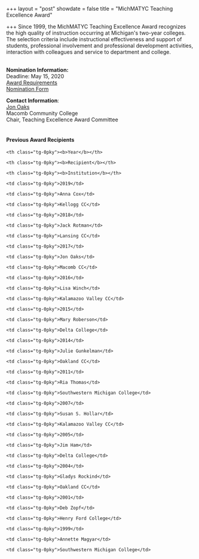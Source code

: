 +++
layout = "post"
showdate = false
title = "MichMATYC Teaching Excellence Award"

+++
Since 1999, the MichMATYC Teaching Excellence Award recognizes the high quality of instruction occurring at Michigan's two-year colleges. The selection criteria include instructional effectiveness and support of students, professional involvement and professional development activities, interaction with colleagues and service to department and college.<br></br>

**Nomination Information:**<br>
Deadline: May 15, 2020  
[Award Requirements](http://bit.ly/michmatyc_teawardcriteria)</br>
[Nomination Form](http://bit.ly/michmatyc_tenomination)</br>

**Contact Information**:<br/>
[Jon Oaks](mailto:te-award@michmatyc.org)<br/>
Macomb Community College<br/>
Chair, Teaching Excellence Award Committee<br/><br>


#### Previous Award Recipients

<style type="text/css">

.tg  {border-collapse:collapse;border-spacing:0;}

.tg td{padding:10px 5px;border-style:solid;border-width:1px;overflow:hidden;word-break:normal;border-color:black;}

.tg th{font-weight:normal;padding:10px 5px;border-style:solid;border-width:1px;overflow:hidden;word-break:normal;border-color:black;}

.tg .tg-0pky{border-color:inherit;text-align:left;vertical-align:top}

</style>

<table class="tg">

<tr>

    <th class="tg-0pky"><b>Year</b></th>
    
    <th class="tg-0pky"><b>Recipient</b></th>
    
    <th class="tg-0pky"><b>Institution</b></th>

</tr>

<tr>

    <td class="tg-0pky">2019</td>
    
    <td class="tg-0pky">Anna Cox</td>
    
    <td class="tg-0pky">Kellogg CC</td>

</tr>

<tr>

    <td class="tg-0pky">2018</td>
    
    <td class="tg-0pky">Jack Rotman</td>
    
    <td class="tg-0pky">Lansing CC</td>

</tr>

<tr>

    <td class="tg-0pky">2017</td>
    
    <td class="tg-0pky">Jon Oaks</td>
    
    <td class="tg-0pky">Macomb CC</td>

</tr>

<tr>

    <td class="tg-0pky">2016</td>
    
    <td class="tg-0pky">Lisa Winch</td>
    
    <td class="tg-0pky">Kalamazoo Valley CC</td>

</tr>

<tr>

    <td class="tg-0pky">2015</td>
    
    <td class="tg-0pky">Mary Roberson</td>
    
    <td class="tg-0pky">Delta College</td>

</tr>

<tr>

    <td class="tg-0pky">2014</td>
    
    <td class="tg-0pky">Julie Gunkelman</td>
    
    <td class="tg-0pky">Oakland CC</td>

</tr>

<tr>

    <td class="tg-0pky">2011</td>
    
    <td class="tg-0pky">Ria Thomas</td>
    
    <td class="tg-0pky">Southwestern Michigan College</td>

</tr>

<tr>

    <td class="tg-0pky">2007</td>
    
    <td class="tg-0pky">Susan S. Hollar</td>
    
    <td class="tg-0pky">Kalamazoo Valley CC</td>

</tr>

<tr>

    <td class="tg-0pky">2005</td>
    
    <td class="tg-0pky">Jim Ham</td>
    
    <td class="tg-0pky">Delta College</td>

</tr>

<tr>

    <td class="tg-0pky">2004</td>
    
    <td class="tg-0pky">Gladys Rockind</td>
    
    <td class="tg-0pky">Oakland CC</td>

</tr>

<tr>

    <td class="tg-0pky">2001</td>
    
    <td class="tg-0pky">Deb Zopf</td>
    
    <td class="tg-0pky">Henry Ford College</td>

</tr>

<tr>

    <td class="tg-0pky">1999</td>
    
    <td class="tg-0pky">Annette Magyar</td>
    
    <td class="tg-0pky">Southwestern Michigan College</td>

</tr>

</table>
